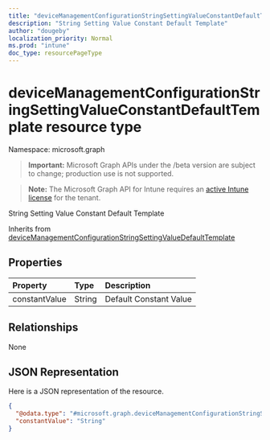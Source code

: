 ```yaml
---
title: "deviceManagementConfigurationStringSettingValueConstantDefaultTemplate resource type"
description: "String Setting Value Constant Default Template"
author: "dougeby"
localization_priority: Normal
ms.prod: "intune"
doc_type: resourcePageType
---
```


# deviceManagementConfigurationStringSettingValueConstantDefaultTemplate resource type

Namespace: microsoft.graph

> **Important:** Microsoft Graph APIs under the /beta version are subject to change; production use is not supported.

> **Note:** The Microsoft Graph API for Intune requires an [active Intune license](https://go.microsoft.com/fwlink/?linkid=839381) for the tenant.

String Setting Value Constant Default Template


Inherits from [deviceManagementConfigurationStringSettingValueDefaultTemplate](../resources/intune-deviceconfigv2-devicemanagementconfigurationstringsettingvaluedefaulttemplate.md)

## Properties
|Property|Type|Description|
|:---|:---|:---|
|constantValue|String|Default Constant Value|

## Relationships
None

## JSON Representation
Here is a JSON representation of the resource.
<!-- {
  "blockType": "resource",
  "@odata.type": "microsoft.graph.deviceManagementConfigurationStringSettingValueConstantDefaultTemplate"
}
-->
``` json
{
  "@odata.type": "#microsoft.graph.deviceManagementConfigurationStringSettingValueConstantDefaultTemplate",
  "constantValue": "String"
}
```






